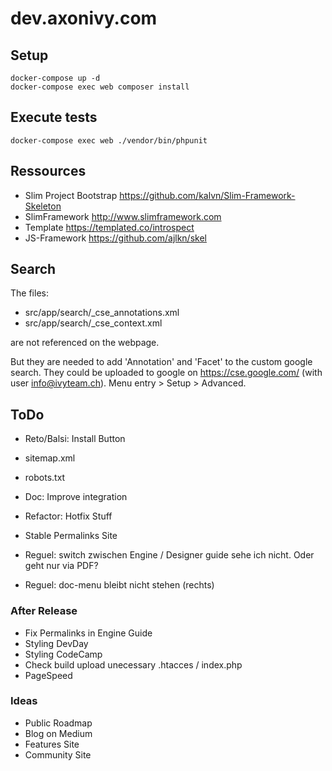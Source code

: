 # dev.axonivy.com

## Setup
	docker-compose up -d
	docker-compose exec web composer install

## Execute tests
	docker-compose exec web ./vendor/bin/phpunit

## Ressources
* Slim Project Bootstrap <https://github.com/kalvn/Slim-Framework-Skeleton>
* SlimFramework <http://www.slimframework.com>
* Template <https://templated.co/introspect>
* JS-Framework <https://github.com/ajlkn/skel>

## Search
The files: 
 * src/app/search/_cse_annotations.xml
 * src/app/search/_cse_context.xml

are not referenced on the webpage.

But they are needed to add 'Annotation' and 'Facet' to the custom google search.
They could be uploaded to google on https://cse.google.com/ (with user info@ivyteam.ch).
Menu entry > Setup > Advanced.

## ToDo

* Reto/Balsi: Install Button

* sitemap.xml
* robots.txt

* Doc: Improve integration

* Refactor: Hotfix Stuff

* Stable Permalinks Site

* Reguel: switch zwischen Engine / Designer guide sehe ich nicht. Oder geht nur via PDF?
* Reguel: doc-menu bleibt nicht stehen (rechts)

### After Release
* Fix Permalinks in Engine Guide
* Styling DevDay
* Styling CodeCamp
* Check build upload unecessary .htacces / index.php
* PageSpeed

### Ideas
* Public Roadmap
* Blog on Medium
* Features Site
* Community Site
